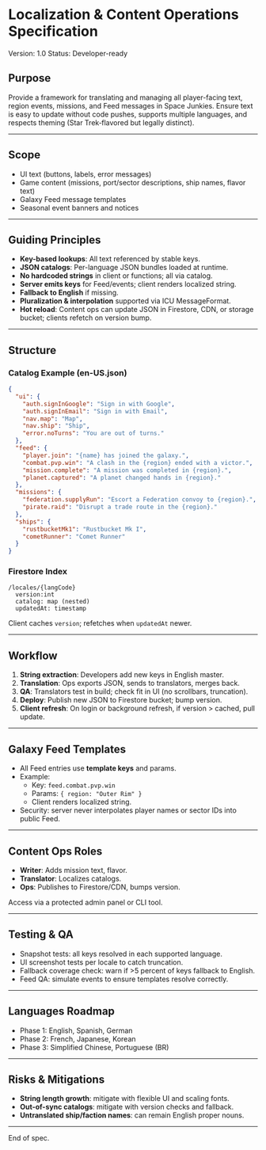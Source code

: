 # Localization & Content Operations Specification
Version: 1.0
Status: Developer-ready

## Purpose
Provide a framework for translating and managing all player-facing text, region events, missions, and Feed messages in Space Junkies. Ensure text is easy to update without code pushes, supports multiple languages, and respects theming (Star Trek‑flavored but legally distinct).

---

## Scope
- UI text (buttons, labels, error messages)
- Game content (missions, port/sector descriptions, ship names, flavor text)
- Galaxy Feed message templates
- Seasonal event banners and notices

---

## Guiding Principles
- **Key-based lookups**: All text referenced by stable keys.
- **JSON catalogs**: Per-language JSON bundles loaded at runtime.
- **No hardcoded strings** in client or functions; all via catalog.
- **Server emits keys** for Feed/events; client renders localized string.
- **Fallback to English** if missing.
- **Pluralization & interpolation** supported via ICU MessageFormat.
- **Hot reload**: Content ops can update JSON in Firestore, CDN, or storage bucket; clients refetch on version bump.

---

## Structure

### Catalog Example (en-US.json)
```json
{
  "ui": {
    "auth.signInGoogle": "Sign in with Google",
    "auth.signInEmail": "Sign in with Email",
    "nav.map": "Map",
    "nav.ship": "Ship",
    "error.noTurns": "You are out of turns."
  },
  "feed": {
    "player.join": "{name} has joined the galaxy.",
    "combat.pvp.win": "A clash in the {region} ended with a victor.",
    "mission.complete": "A mission was completed in {region}.",
    "planet.captured": "A planet changed hands in {region}."
  },
  "missions": {
    "federation.supplyRun": "Escort a Federation convoy to {region}.",
    "pirate.raid": "Disrupt a trade route in the {region}."
  },
  "ships": {
    "rustbucketMk1": "Rustbucket Mk I",
    "cometRunner": "Comet Runner"
  }
}
```

### Firestore Index
```
/locales/{langCode}
  version:int
  catalog: map (nested)
  updatedAt: timestamp
```

Client caches `version`; refetches when `updatedAt` newer.

---

## Workflow
1. **String extraction**: Developers add new keys in English master.
2. **Translation**: Ops exports JSON, sends to translators, merges back.
3. **QA**: Translators test in build; check fit in UI (no scrollbars, truncation).
4. **Deploy**: Publish new JSON to Firestore bucket; bump version.
5. **Client refresh**: On login or background refresh, if version > cached, pull update.

---

## Galaxy Feed Templates
- All Feed entries use **template keys** and params.
- Example:  
  - Key: `feed.combat.pvp.win`  
  - Params: `{ region: "Outer Rim" }`  
  - Client renders localized string.
- Security: server never interpolates player names or sector IDs into public Feed.

---

## Content Ops Roles
- **Writer**: Adds mission text, flavor.
- **Translator**: Localizes catalogs.
- **Ops**: Publishes to Firestore/CDN, bumps version.

Access via a protected admin panel or CLI tool.

---

## Testing & QA
- Snapshot tests: all keys resolved in each supported language.
- UI screenshot tests per locale to catch truncation.
- Fallback coverage check: warn if >5 percent of keys fallback to English.
- Feed QA: simulate events to ensure templates resolve correctly.

---

## Languages Roadmap
- Phase 1: English, Spanish, German
- Phase 2: French, Japanese, Korean
- Phase 3: Simplified Chinese, Portuguese (BR)

---

## Risks & Mitigations
- **String length growth**: mitigate with flexible UI and scaling fonts.
- **Out-of-sync catalogs**: mitigate with version checks and fallback.
- **Untranslated ship/faction names**: can remain English proper nouns.

---

End of spec.
